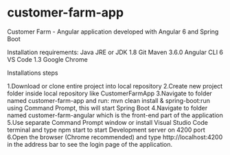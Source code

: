 # customer-farm-app
Customer Farm - Angular application developed with Angular 6 and Spring Boot

Installation requirements:
Java JRE or JDK 1.8
Git
Maven 3.6.0
Angular CLI 6
VS Code 1.3
Google Chrome

Installations steps

1.Download or clone entire project into local repository
2.Create new project folder inside local repository like CustomerFarmApp
3.Navigate to folder named customer-farm-app and run: mvn clean install & spring-boot:run using Command Prompt, this will start Spring Boot
4.Navigate to folder named customer-farm-angular which is the front-end part of the application
5.Use separate Command Prompt window or install Visual Studio Code terminal and type npm start to start Development server on 4200 port
6.Open the browser (Chrome recommended) and type http://localhost:4200 in the address bar to see the login page of the application.
